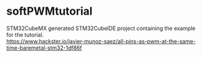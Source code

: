 # softPWMtutorial
STM32CubeMX generated STM32CubeIDE project containing the example for the tutorial.  
https://www.hackster.io/javier-munoz-saez/all-pins-as-pwm-at-the-same-time-baremetal-stm32-1df86f
